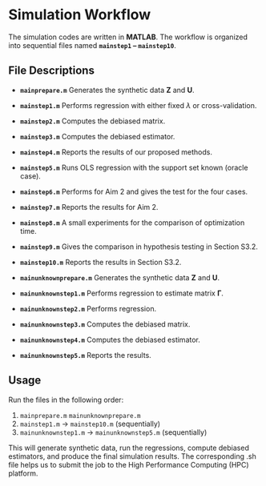 # Simulation Workflow

The simulation codes are written in **MATLAB**. The workflow is organized into sequential files named **`mainstep1` – `mainstep10`**.  

## File Descriptions

- **`mainprepare.m`**  Generates the synthetic data $\mathbf{Z}$ and $\mathbf{U}$.

- **`mainstep1.m`**  Performs regression with either fixed $\lambda$ or cross-validation.
  
- **`mainstep2.m`**  Computes the debiased matrix.
  
- **`mainstep3.m`**  Computes the debiased estimator.

- **`mainstep4.m`**  Reports the results of our proposed methods.

- **`mainstep5.m`**  Runs OLS regression with the support set known (oracle case).

- **`mainstep6.m`**  Performs for Aim 2 and gives the test for the four cases.
 
- **`mainstep7.m`**  Reports the results for Aim 2.

- **`mainstep8.m`**  A small experiments for the comparison of optimization time.

- **`mainstep9.m`**  Gives the comparison in hypothesis testing in Section S3.2. 

- **`mainstep10.m`** Reports the results in Section S3.2.

- **`mainunknownprepare.m`** Generates the synthetic data $\mathbf{Z}$ and $\mathbf{U}$.

- **`mainunknownstep1.m`** Performs regression to estimate matrix $\boldsymbol{\Gamma}$.
 
- **`mainunknownstep2.m`** Performs regression.
 
- **`mainunknownstep3.m`** Computes the debiased matrix.
  
- **`mainunknownstep4.m`** Computes the debiased estimator.

- **`mainunknownstep5.m`** Reports the results.

## Usage

Run the files in the following order:

1. `mainprepare.m`  `mainunknownprepare.m` 
2. `mainstep1.m` → `mainstep10.m` (sequentially)
3. `mainunknownstep1.m` → `mainunknownstep5.m` (sequentially)

This will generate synthetic data, run the regressions, compute debiased estimators, and produce the final simulation results. The corresponding .sh file helps us to submit the job to the High Performance Computing (HPC) platform.
